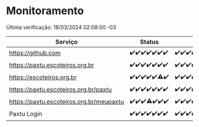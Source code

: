 # Monitoramento

Última verificação: 18/03/2024 02:08:00 -03

|Serviço|Status|Últimas 24h|
|---|---|---|
|https://github.com|<span title="2024-03-11: OK=24">✔️</span><span title="2024-03-12: OK=24">✔️</span><span title="2024-03-13: OK=22">✔️</span><span title="2024-03-14: OK=24">✔️</span><span title="2024-03-15: OK=24">✔️</span><span title="2024-03-16: OK=24">✔️</span><span title="2024-03-17: OK=6">✔️</span>|<span title="17/03/2024 03:07:00 -03 : 200">✔️</span><span title="17/03/2024 04:03:00 -03 : 200">✔️</span><span title="17/03/2024 05:07:00 -03 : 200">✔️</span><span title="17/03/2024 06:03:00 -03 : 200">✔️</span><span title="17/03/2024 07:04:00 -03 : 200">✔️</span><span title="17/03/2024 08:03:00 -03 : 200">✔️</span><span title="17/03/2024 09:10:00 -03 : 200">✔️</span><span title="17/03/2024 10:06:00 -03 : 200">✔️</span><span title="17/03/2024 11:03:00 -03 : 200">✔️</span><span title="17/03/2024 12:06:00 -03 : 200">✔️</span><span title="17/03/2024 13:06:00 -03 : 200">✔️</span><span title="17/03/2024 14:03:00 -03 : 200">✔️</span><span title="17/03/2024 15:06:00 -03 : 200">✔️</span><span title="17/03/2024 16:03:00 -03 : 200">✔️</span><span title="17/03/2024 17:06:00 -03 : 200">✔️</span><span title="17/03/2024 18:07:00 -03 : 200">✔️</span><span title="17/03/2024 19:05:00 -03 : 200">✔️</span><span title="17/03/2024 20:07:00 -03 : 200">✔️</span><span title="17/03/2024 21:31:00 -03 : 200">✔️</span><span title="17/03/2024 22:39:00 -03 : 200">✔️</span><span title="17/03/2024 23:13:00 -03 : 200">✔️</span><span title="18/03/2024 00:07:00 -03 : 200">✔️</span><span title="18/03/2024 01:07:00 -03 : 200">✔️</span><span title="18/03/2024 02:08:00 -03 : 200">✔️</span>|
|https://paxtu.escoteiros.org.br|<span title="2024-03-11: OK=24">✔️</span><span title="2024-03-12: OK=24">✔️</span><span title="2024-03-13: OK=22">✔️</span><span title="2024-03-14: OK=24">✔️</span><span title="2024-03-15: OK=24">✔️</span><span title="2024-03-16: OK=24">✔️</span><span title="2024-03-17: OK=6">✔️</span>|<span title="17/03/2024 03:07:00 -03 : 200">✔️</span><span title="17/03/2024 04:03:00 -03 : 200">✔️</span><span title="17/03/2024 05:07:00 -03 : 200">✔️</span><span title="17/03/2024 06:03:00 -03 : 200">✔️</span><span title="17/03/2024 07:04:00 -03 : 200">✔️</span><span title="17/03/2024 08:03:00 -03 : 200">✔️</span><span title="17/03/2024 09:10:00 -03 : 200">✔️</span><span title="17/03/2024 10:06:00 -03 : 200">✔️</span><span title="17/03/2024 11:03:00 -03 : 200">✔️</span><span title="17/03/2024 12:06:00 -03 : 200">✔️</span><span title="17/03/2024 13:06:00 -03 : 200">✔️</span><span title="17/03/2024 14:03:00 -03 : 200">✔️</span><span title="17/03/2024 15:06:00 -03 : 200">✔️</span><span title="17/03/2024 16:03:00 -03 : 200">✔️</span><span title="17/03/2024 17:06:00 -03 : 200">✔️</span><span title="17/03/2024 18:07:00 -03 : 200">✔️</span><span title="17/03/2024 19:05:00 -03 : 200">✔️</span><span title="17/03/2024 20:07:00 -03 : 200">✔️</span><span title="17/03/2024 21:31:00 -03 : 200">✔️</span><span title="17/03/2024 22:39:00 -03 : 200">✔️</span><span title="17/03/2024 23:13:00 -03 : 200">✔️</span><span title="18/03/2024 00:07:00 -03 : 200">✔️</span><span title="18/03/2024 01:07:00 -03 : 200">✔️</span><span title="18/03/2024 02:08:00 -03 : 200">✔️</span>|
|https://escoteiros.org.br|<span title="2024-03-11: OK=24">✔️</span><span title="2024-03-12: OK=24">✔️</span><span title="2024-03-13: OK=22">✔️</span><span title="2024-03-14: OK=24">✔️</span><span title="2024-03-15: OK=24">✔️</span><span title="2024-03-16: OK=23, Falhas=1">⚠️</span><span title="2024-03-17: OK=6">✔️</span>|<span title="17/03/2024 03:07:00 -03 : 200">✔️</span><span title="17/03/2024 04:03:00 -03 : 200">✔️</span><span title="17/03/2024 05:07:00 -03 : 200">✔️</span><span title="17/03/2024 06:03:00 -03 : 200">✔️</span><span title="17/03/2024 07:04:00 -03 : 200">✔️</span><span title="17/03/2024 08:03:00 -03 : 200">✔️</span><span title="17/03/2024 09:10:00 -03 : 200">✔️</span><span title="17/03/2024 10:06:00 -03 : 200">✔️</span><span title="17/03/2024 11:03:00 -03 : 200">✔️</span><span title="17/03/2024 12:06:00 -03 : 200">✔️</span><span title="17/03/2024 13:06:00 -03 : 200">✔️</span><span title="17/03/2024 14:03:00 -03 : 200">✔️</span><span title="17/03/2024 15:06:00 -03 : 200">✔️</span><span title="17/03/2024 16:03:00 -03 : 200">✔️</span><span title="17/03/2024 17:06:00 -03 : 200">✔️</span><span title="17/03/2024 18:07:00 -03 : 200">✔️</span><span title="17/03/2024 19:05:00 -03 : 200">✔️</span><span title="17/03/2024 20:07:00 -03 : 200">✔️</span><span title="17/03/2024 21:31:00 -03 : 200">✔️</span><span title="17/03/2024 22:39:00 -03 : 200">✔️</span><span title="17/03/2024 23:13:00 -03 : 200">✔️</span><span title="18/03/2024 00:07:00 -03 : 200">✔️</span><span title="18/03/2024 01:07:00 -03 : 200">✔️</span><span title="18/03/2024 02:08:00 -03 : 200">✔️</span>|
|https://paxtu.escoteiros.org.br/paxtu|<span title="2024-03-11: OK=24">✔️</span><span title="2024-03-12: OK=24">✔️</span><span title="2024-03-13: OK=22">✔️</span><span title="2024-03-14: OK=24">✔️</span><span title="2024-03-15: OK=24">✔️</span><span title="2024-03-16: OK=24">✔️</span><span title="2024-03-17: OK=6">✔️</span>|<span title="17/03/2024 03:07:00 -03 : 200">✔️</span><span title="17/03/2024 04:04:00 -03 : 200">✔️</span><span title="17/03/2024 05:07:00 -03 : 200">✔️</span><span title="17/03/2024 06:03:00 -03 : 200">✔️</span><span title="17/03/2024 07:04:00 -03 : 200">✔️</span><span title="17/03/2024 08:03:00 -03 : 200">✔️</span><span title="17/03/2024 09:10:00 -03 : 200">✔️</span><span title="17/03/2024 10:06:00 -03 : 200">✔️</span><span title="17/03/2024 11:03:00 -03 : 200">✔️</span><span title="17/03/2024 12:06:00 -03 : 200">✔️</span><span title="17/03/2024 13:06:00 -03 : 200">✔️</span><span title="17/03/2024 14:03:00 -03 : 200">✔️</span><span title="17/03/2024 15:06:00 -03 : 200">✔️</span><span title="17/03/2024 16:03:00 -03 : 200">✔️</span><span title="17/03/2024 17:06:00 -03 : 200">✔️</span><span title="17/03/2024 18:07:00 -03 : 200">✔️</span><span title="17/03/2024 19:05:00 -03 : 200">✔️</span><span title="17/03/2024 20:07:00 -03 : 200">✔️</span><span title="17/03/2024 21:31:00 -03 : 200">✔️</span><span title="17/03/2024 22:39:00 -03 : 200">✔️</span><span title="17/03/2024 23:13:00 -03 : 200">✔️</span><span title="18/03/2024 00:08:00 -03 : 200">✔️</span><span title="18/03/2024 01:07:00 -03 : 200">✔️</span><span title="18/03/2024 02:08:00 -03 : 200">✔️</span>|
|https://paxtu.escoteiros.org.br/meupaxtu|<span title="2024-03-11: OK=24">✔️</span><span title="2024-03-12: OK=24">✔️</span><span title="2024-03-13: OK=22">✔️</span><span title="2024-03-14: OK=23, Falhas=1">⚠️</span><span title="2024-03-15: OK=24">✔️</span><span title="2024-03-16: OK=24">✔️</span><span title="2024-03-17: OK=6">✔️</span>|<span title="17/03/2024 03:07:00 -03 : 200">✔️</span><span title="17/03/2024 04:04:00 -03 : 200">✔️</span><span title="17/03/2024 05:07:00 -03 : 200">✔️</span><span title="17/03/2024 06:03:00 -03 : 200">✔️</span><span title="17/03/2024 07:04:00 -03 : 200">✔️</span><span title="17/03/2024 08:03:00 -03 : 200">✔️</span><span title="17/03/2024 09:10:00 -03 : 200">✔️</span><span title="17/03/2024 10:06:00 -03 : 200">✔️</span><span title="17/03/2024 11:03:00 -03 : 200">✔️</span><span title="17/03/2024 12:07:00 -03 : 200">✔️</span><span title="17/03/2024 13:06:00 -03 : 200">✔️</span><span title="17/03/2024 14:03:00 -03 : 200">✔️</span><span title="17/03/2024 15:06:00 -03 : 200">✔️</span><span title="17/03/2024 16:03:00 -03 : 200">✔️</span><span title="17/03/2024 17:06:00 -03 : 200">✔️</span><span title="17/03/2024 18:07:00 -03 : 200">✔️</span><span title="17/03/2024 19:05:00 -03 : 200">✔️</span><span title="17/03/2024 20:07:00 -03 : 200">✔️</span><span title="17/03/2024 21:31:00 -03 : 200">✔️</span><span title="17/03/2024 22:39:00 -03 : 200">✔️</span><span title="17/03/2024 23:13:00 -03 : 200">✔️</span><span title="18/03/2024 00:08:00 -03 : 200">✔️</span><span title="18/03/2024 01:07:00 -03 : 200">✔️</span><span title="18/03/2024 02:08:00 -03 : 200">✔️</span>|
|Paxtu Login|<span title="2024-03-11: OK=24">✔️</span><span title="2024-03-12: OK=24">✔️</span><span title="2024-03-13: OK=22">✔️</span><span title="2024-03-14: OK=24">✔️</span><span title="2024-03-15: OK=24">✔️</span><span title="2024-03-16: OK=24">✔️</span><span title="2024-03-17: OK=6">✔️</span>|<span title="17/03/2024 03:07:00 -03 : 200">✔️</span><span title="17/03/2024 04:04:00 -03 : 200">✔️</span><span title="17/03/2024 05:07:00 -03 : 200">✔️</span><span title="17/03/2024 06:03:00 -03 : 200">✔️</span><span title="17/03/2024 07:04:00 -03 : 200">✔️</span><span title="17/03/2024 08:03:00 -03 : 200">✔️</span><span title="17/03/2024 09:10:00 -03 : 200">✔️</span><span title="17/03/2024 10:06:00 -03 : 200">✔️</span><span title="17/03/2024 11:03:00 -03 : 200">✔️</span><span title="17/03/2024 12:07:00 -03 : 200">✔️</span><span title="17/03/2024 13:06:00 -03 : 200">✔️</span><span title="17/03/2024 14:03:00 -03 : 200">✔️</span><span title="17/03/2024 15:06:00 -03 : 200">✔️</span><span title="17/03/2024 16:03:00 -03 : 200">✔️</span><span title="17/03/2024 17:06:00 -03 : 200">✔️</span><span title="17/03/2024 18:07:00 -03 : 200">✔️</span><span title="17/03/2024 19:05:00 -03 : 200">✔️</span><span title="17/03/2024 20:07:00 -03 : 200">✔️</span><span title="17/03/2024 21:31:00 -03 : 200">✔️</span><span title="17/03/2024 22:39:00 -03 : 200">✔️</span><span title="17/03/2024 23:13:00 -03 : 200">✔️</span><span title="18/03/2024 00:08:00 -03 : 200">✔️</span><span title="18/03/2024 01:07:00 -03 : 200">✔️</span><span title="18/03/2024 02:08:00 -03 : 200">✔️</span>|
